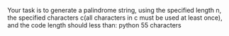 Your task is to generate a palindrome string, using the specified length n, the specified characters c(all characters in c must be used at least once), and the code length should less than: python 55 characters